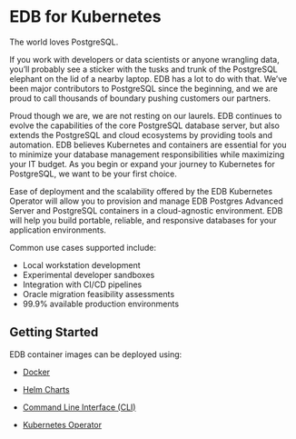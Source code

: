 # EDB for Kubernetes

The world loves PostgreSQL. 

If you work with developers or data scientists or anyone wrangling data, you’ll probably see a sticker with the tusks and trunk of the PostgreSQL elephant on the lid of a nearby laptop. EDB has a lot to do with that.  We’ve been major contributors to PostgreSQL since the beginning, and we are proud to call thousands of boundary pushing customers our partners.

Proud though we are, we are not resting on our laurels. EDB continues to evolve the capabilities of the core PostgreSQL database server, but also extends the PostgreSQL and cloud ecosystems by providing tools and automation.  EDB believes Kubernetes and containers are essential for you to minimize your database management responsibilities while maximizing your IT budget.  As you begin or expand your journey to Kubernetes for PostgreSQL, we want to be your first choice.

Ease of deployment and the scalability offered by the EDB Kubernetes Operator will allow you to provision and manage EDB Postgres Advanced Server and PostgreSQL containers in a cloud-agnostic environment. EDB will help you build portable, reliable, and responsive databases for your application environments.   

Common use cases supported include:
* Local workstation development
* Experimental developer sandboxes
* Integration with CI/CD pipelines
* Oracle migration feasibility assessments
* 99.9% available production environments

## Getting Started

EDB container images can be deployed using: 

* [Docker](https://github.com/EnterpriseDB/edb-k8s-doc/tree/master/Docker)

* [Helm Charts](https://github.com/EnterpriseDB/edb-k8s-doc/tree/master/k8s-helm)

* [Command Line Interface (CLI)](https://github.com/EnterpriseDB/edb-k8s-doc/tree/master/k8s-CLI)

* [Kubernetes Operator](https://github.com/EnterpriseDB/edb-k8s-doc/tree/master/k8s-operator)
